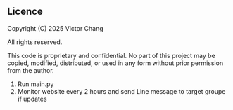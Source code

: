 ## Licence
Copyright (C) 2025 Victor Chang

All rights reserved.  

This code is proprietary and confidential. No part of this project may be copied, modified, distributed, or used in any form without prior permission from the author.

1. Run main.py
2. Monitor website every 2 hours and send Line message to target groupe if updates
